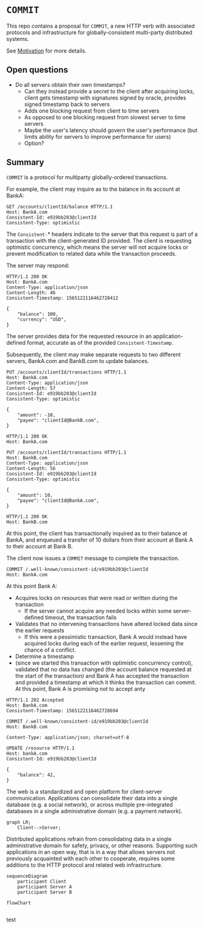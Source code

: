 # `COMMIT`

This repo contains a proposal for `COMMIT`, a new HTTP verb with associated protocols and infrastructure for globally-consistent multi-party distributed systems.

See [Motivation](docs/motivation.md) for more details.

## Open questions

 * Do all servers obtain their own timestamps?
   * Can they instead provide a secret to the client after acquiring locks, client gets timestamp with signatures signed by oracle, provides signed timestamp back to servers
   * Adds one blocking request from client to time servers
   * As opposed to one blocking request from slowest server to time servers
   * Maybe the user's latency should govern the user's performance (but limits ability for servers to improve performance for users)
   * Option?

## Summary

`COMMIT` is a protocol for multiparty globally-ordered transactions.

For example, the client may inquire as to the balance in its account at BankA:

```http
GET /accounts/clientId/balance HTTP/1.1
Host: BankA.com
Consistent-Id: e919bb203@clientId
Consistent-Type: optimistic
```

The `Consistent-`* headers indicate to the server that this request is part of a transaction with the client-generated ID provided. The client is requesting optimistic concurrency, which means the server will not acquire locks or prevent modification to related data while the transaction proceeds.

The server may respond:

```http
HTTP/1.1 200 OK
Host: BankA.com
Content-Type: application/json
Content-Length: 46
Consistent-Timestamp: 1565122116462728412

{
    "balance": 100,
    "currency": "USD",
}
```

The server provides data for the requested resource in an application-defined format, accurate as of the provided `Consistent-Timestamp`.

Subsequently, the client may make separate requests to two different servers, BankA.com and BankB.com to update balances.

```http
PUT /accounts/clientId/transactions HTTP/1.1
Host: BankA.com
Content-Type: application/json
Content-Length: 57
Consistent-Id: e919bb203@clientId
Consistent-Type: optimistic

{
    "amount": -10,
    "payee": "clientId@BankB.com",
}
```

```http
HTTP/1.1 200 OK
Host: BankA.com
```

```http
PUT /accounts/clientId/transactions HTTP/1.1
Host: BankB.com
Content-Type: application/json
Content-Length: 56
Consistent-Id: e919bb203@clientId
Consistent-Type: optimistic

{
    "amount": 10,
    "payee": "clientId@BankA.com",
}
```

```http
HTTP/1.1 200 OK
Host: BankB.com
```

At this point, the client has transactionally inquired as to their balance at BankA, and enqueued a transfer of 10 dollars from their account at Bank A to their account at Bank B.

The client now issues a `COMMIT` message to complete the transaction.

```http
COMMIT /.well-known/consistent-id/e919bb203@clientId
Host: BankA.com
```

At this point Bank A:

 * Acquires locks on resources that were read or written during the transaction
   * If the server cannot acquire any needed locks within some server-defined timeout, the transaction fails
 * Validates that no intervening transactions have altered locked data since the earlier requests
   * If this were a pessimistic transaction, Bank A would instead have acquired locks during each of the earlier request, lessening the chance of a conflict.
 * Determine a timestamp 
 *  (since we started this transaction with optimistic concurrency control), validated that no data has changed (the account balance requested at the start of the transaction) and Bank A has accepted the transaction and provided a timestamp at which it thinks the transaction can commit. At this point, Bank A is promising not to accept anty 

```http
HTTP/1.1 202 Accepted
Host: BankA.com
Consistent-Timestamp: 1565122116462728694
```


```http
COMMIT /.well-known/consistent-id/e919bb203@clientId
Host: BankB.com
```


```http
Content-Type: application/json; charset=utf-8

```

```http
UPDATE /resource HTTP/1.1
Host: bankA.com
Consistent-Id: e919bb203@clientId

{
    "balance": 42,
}
```

The web is a standardized and open platform for client-server communication. Applications can consolidate their data into a single database (e.g. a social network), or across multiple pre-integrated databases in a single administrative domain (e.g. a payment network).

<!-- oeifjo we -->

```mermaid
graph LR;
    Client-->Server;

```

Distributed applications refrain from consolidating data in a single administrative domain for safety, privacy, or other reasons. Supporting such applications in an open way, that is in a way that allows servers not previously acquainted with each other to cooperate, requires some additions to the HTTP protocol and related web infrastructure.

```mermaid
sequenceDiagram
    participant Client
    participant Server A
    participant Server B

```

```mermaid
flowChart
    
```

test

```http
```